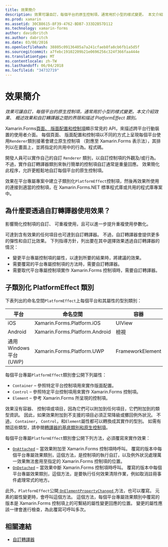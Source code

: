 ```yaml
---
title: 效果簡介
description: 效果可讓自訂，每個平台的原生控制項，通常用於小型的樣式變更。 本文介紹效果、 概述效果和自訂轉譯器之間的界限和描述 PlatformEffect 類別。
ms.prod: xamarin
ms.assetid: 30CB8615-8F39-4762-BDB7-333D2B57D112
ms.technology: xamarin-forms
author: davidbritch
ms.author: dabritch
ms.date: 03/08/2016
ms.openlocfilehash: 38805c09136405a7a241cfaeb8fa8cb6fb1a5d5f
ms.sourcegitcommit: a7febc19102209b21e0696256c324f366faa444e
ms.translationtype: MT
ms.contentlocale: zh-TW
ms.lasthandoff: 06/04/2018
ms.locfileid: "34732719"
---
```

# <a name="introduction-to-effects"></a>效果簡介

_效果可讓自訂，每個平台的原生控制項，通常用於小型的樣式變更。本文介紹效果、 概述效果和自訂轉譯器之間的界限和描述 PlatformEffect 類別。_

Xamarin.Forms[頁面、 版面配置和控制項](~/xamarin-forms/user-interface/controls/index.md)顯示常見的 API，來描述跨平台行動裝置的使用者介面。 每個頁面、 版面配置和控制項以不同的方式上呈現每個平台使用`Renderer`類別接著會建立原生控制項 （對應至 Xamarin.Forms 表示法），其排列以在畫面上，並將指定的共用中的行為。程式碼。

開發人員可以實作自己的自訂 `Renderer` 類別，以自訂控制項的外觀及/或行為。 不過，實作自訂轉譯器類別來執行簡單的控制項自訂通常是重量回應。 效果簡化此程序，允許更輕鬆地自訂每個平台的原生控制項。

效果在平台專屬專案中建立子類別化`PlatformEffect`控制項，然後再效果所使用的連接到適當的控制項，在 Xamarin.Forms.NET 標準程式庫或共用的程式庫專案中。

## <a name="why-use-an-effect-over-a-custom-renderer"></a>為什麼要透過自訂轉譯器使用效果？

影響簡化控制項的自訂、 可重複使用，且可以進一步提升重複使用參數化。

可達到含有效果的任何項目也可達到自訂轉譯器。 不過，自訂轉譯器會提供更多的彈性和自訂比效果。 下列指導方針，列出要在其中選擇效果透過自訂轉譯器的情況：

- 變更平台專屬控制項的屬性，以達到所要的結果時，將建議的效果。
- 需要覆寫的平台專屬控制項的方法時，需要自訂轉譯器。
- 需要取代平台專屬控制項實作 Xamarin.Forms 控制項時，需要自訂轉譯器。

## <a name="subclassing-the-platformeffect-class"></a>子類別化 PlatformEffect 類別

下表列出的命名空間`PlatformEffect`上每個平台和其屬性的型別類別：

|平台|命名空間|容器|控制項|
|--- |--- |--- |--- |
|iOS|Xamarin.Forms.Platform.iOS|UIView|UIView|
|Android|Xamarin.Forms.Platform.Android|檢視|檢視|
|通用 Windows 平台 (UWP)|Xamarin.Forms.Platform.UWP|FrameworkElement|FrameworkElement|

每個平台專屬`PlatformEffect`類別會公開下列屬性：

- `Container` – 參照特定平台控制項用來實作版面配置。
- `Control` – 參照特定平台控制項用來實作 Xamarin.Forms 控制項。
- `Element` – 參考 Xamarin.Forms 所呈現的控制項。

效果沒有容器、 控制項或項目，因為它們可以附加到任何項目，它們附加到的類型資訊。 因此，如果效果附加到不支援的項目必須正常降級或擲回例外狀況。 不過， `Container`， `Control`，和`Element`屬性都可以轉換成其實作的型別。 如需有關這些類型，請參閱[轉譯器的基底類別和原生控制項](~/xamarin-forms/app-fundamentals/custom-renderer/renderers.md)。

每個平台專屬`PlatformEffect`類別會公開下列方法，必須覆寫來實作效果：

- [`OnAttached`](https://developer.xamarin.com/api/member/Xamarin.Forms.Effect.OnAttached()/) – 當效果附加至 Xamarin.Forms 控制項時呼叫。 覆寫的版本中每個平台專屬效果類別，這個方法，是控制項的執行自訂，以及例外狀況處理萬一效果無法套用至指定的 Xamarin.Forms 控制項的位置。
- [`OnDetached`](https://developer.xamarin.com/api/member/Xamarin.Forms.Effect.OnDetached()/) – 當效果中斷 Xamarin.Forms 控制項時呼叫。 覆寫的版本中每個平台專屬效果類別，這個方法，是要執行任何效果清除作業，例如取消註冊事件處理常式的地方。

此外，`PlatformEffect`公開[ `OnElementPropertyChanged` ](https://developer.xamarin.com/api/member/Xamarin.Forms.PlatformEffect%3CTContainer,TControl%3E.OnElementPropertyChanged/p/System.ComponentModel.PropertyChangedEventArgs/)方法，也可以覆寫。 元素的屬性變更時，會呼叫這個方法。 這個方法，每個平台專屬效果類別中覆寫的版本是 Xamarin.Forms 控制項上的可繫結的屬性變更回應的位置。 變更的屬性應該一律會進行檢查，為此覆寫可呼叫多次。


## <a name="related-links"></a>相關連結

- [自訂轉譯器](~/xamarin-forms/app-fundamentals/custom-renderer/index.md)
